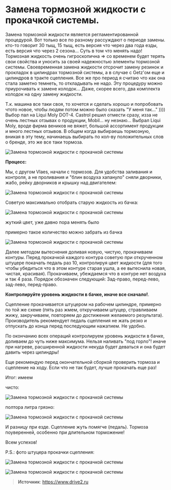 # Замена тормозной жидкости с прокачкой системы.

Замена тормозной жидкости является регламентированной процедурой. Вот только все по разному рассуждают о периоде замены. кто-то говорит 30 тыщ, 15 тыщ, есть версия что через два года езды, есть версия что через 2 сезона… Суть в том что менять надо! Тормозная жидкость очень гигроскопична => со временем будет терять свои свойства и уносить за своей надежностью элементы тормозной системы. Своевременная замена жидкости отсрочит замену резинок и прокладок в цилиндрах тормозной системы, а в случае с Getz'ом еще и цилиндров в тракте сцепления. Все же про период я считаю что как она стала заметно темнеть, то откладывать не надо. Эту процедуру можно приурочивать к замене колодок… Даже, скорее всего, два комплекта колодок на одну замену жидкости.

Т.к. машина все таки своя, то хочется и сделать хорошо и попробовать чтото новое, чтобы людям потом можно было сказать "У меня так…" )))) Выбор пал на Liqui Moly DOT-4. Castrol решил отмести сразу, изза не очень лестных отзывах о продукции, Mobil… ну незнаю… Выбрал Liqui Moly, вроде фирма веников не вяжет, большой ассортимент продукции и много лестных отзывов. В общем когда выбираешь тормозную, вникая в эту тему, начинаешь выбирать по кол-ву положительных слов о бренде, это же все таки тормоза.

![Замена тормозной жидкости с прокачкой системы](/images/Auto/Getz/prokachka_torm_01.jpg 'Замена тормозной жидкости с прокачкой системы')

**Процесс:**

Мы, с другом Vlaes, начали с тормозов. Для удобства заливания и контроля, а не проливания и "блин воздуха хапануло" сняли дворники, жабо, рейку дворников и крышку над двигателем:

![Замена тормозной жидкости с прокачкой системы](/images/Auto/Getz/prokachka_torm_02.jpg 'Замена тормозной жидкости с прокачкой системы')

Советую максимально отобрать старую жидкость из бачка:

![Замена тормозной жидкости с прокачкой системы](/images/Auto/Getz/prokachka_torm_03.jpg 'Замена тормозной жидкости с прокачкой системы')

жуткий цвет, уже давно пора менять было

примерно такое количество можно забрать из бачка

![Замена тормозной жидкости с прокачкой системы](/images/Auto/Getz/prokachka_torm_04.jpg 'Замена тормозной жидкости с прокачкой системы')

Далее методом вытеснения доливая новую, чистую, прокачиваем контуры. Перед прокачкой каждого контура советую при открученном штуцере покачать педаль раз 10, контролируя цвет жидкости (для того чтобы убедиться что в этом контуре старая ушла, а ее вытеснила новая, чистая, красивая). Прокачиваем, убеждаемся что в контуре нет воздуха и так 4 раза. Порядок обозначен следующий: Зад-право, перед-лево, зад-лево, перед-право.

**Контролируйте уровень жидкости в бачке, иначе все сначало!**.

Сцепление прокачивается штуцером на рабочем цилиндре, примерно по той же схеме (пять раз жмем, откручиваем штуцер, стравливаем жижу, закручиваем, повторяем до достижения желаемого результата). Производитель рекомендует педаль сцепления не жать резко и отпускать до конца перед последующим нажатием. Не удобно.

По окончанию всех операций контролируем уровень жидкости в бачке, доливаем до чуть ниже максимума. Нельзя наливать "под горло"! иначе при нагреве, расширенной жидкости некуда будет деваться и она будет давить через цилиндры!

Еще рекомендую перед окончательной сборкой проверить тормоза и сцепление на ходу. Если что не так будет, лучше прокачать еще раз!

Итог: имеем

чисто:

![Замена тормозной жидкости с прокачкой системы](/images/Auto/Getz/prokachka_torm_05.jpg 'Замена тормозной жидкости с прокачкой системы')

полтора литра грязно:

![Замена тормозной жидкости с прокачкой системы](/images/Auto/Getz/prokachka_torm_06.jpg 'Замена тормозной жидкости с прокачкой системы')

И разницу при езде. Сцепление жуть помягче (педаль). Тормоза поуверенней, особенно при длительном торможение!

Всем успехов!

P.S.: фото штуцера прокачки сцепления:

![Замена тормозной жидкости с прокачкой системы](/images/Auto/Getz/prokachka_torm_07.jpg 'Замена тормозной жидкости с прокачкой системы')

![Замена тормозной жидкости с прокачкой системы](/images/Auto/Getz/prokachka_torm_08.jpg 'Замена тормозной жидкости с прокачкой системы')

> **Источник**: https://www.drive2.ru
